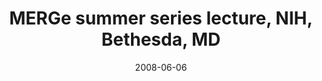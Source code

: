 ---
title: "MERGe summer series lecture, NIH, Bethesda, MD"
project_id: 
date: 2008-06-06
conference_id: ""
presenters:
   - peter_bandettini
summary: "<p>MERGe summer series lecture, NIH, Bethesda, MD</p>"
file: /assets/presentations/T228.ppt
filename: T228.ppt
layout: presentation
---